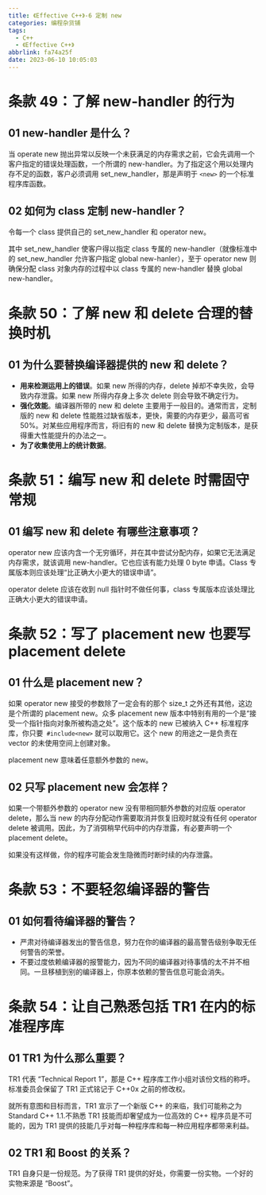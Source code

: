 ```yaml
---
title: 《Effective C++》-6 定制 new
categories: 编程杂货铺
tags:
  - C++
  - 《Effective C++》
abbrlink: fa74a25f
date: 2023-06-10 10:05:03
---
```


# 条款 49：了解 new-handler 的行为

## 01 new-handler 是什么？

当 operate new 抛出异常以反映一个未获满足的内存需求之前，它会先调用一个客户指定的错误处理函数，一个所谓的  new-handler。为了指定这个用以处理内存不足的函数，客户必须调用 set_new_handler，那是声明于 `<new>` 的一个标准程序库函数。

## 02 如何为 class 定制 new-handler？

令每一个 class 提供自己的 set_new_handler 和 operator new。

其中 set_new_handler 使客户得以指定 class 专属的 new-handler（就像标准中的 set_new_handler 允许客户指定 global new-hanler），至于 operator new 则确保分配 class 对象内存的过程中以 class 专属的 new-handler 替换 global new-handler。

# 条款 50：了解 new 和 delete 合理的替换时机

## 01 为什么要替换编译器提供的 new 和 delete？

- **用来检测运用上的错误**。如果 new 所得的内存，delete 掉却不幸失败，会导致内存泄露。如果 new 所得内存身上多次 delete 则会导致不确定行为。
- **强化效能**。编译器所带的 new 和 delete 主要用于一般目的。通常而言，定制版的 new 和 delete 性能胜过缺省版本，更快，需要的内存更少，最高可省 50%。对某些应用程序而言，将旧有的 new 和 delete 替换为定制版本，是获得重大性能提升的办法之一。
- **为了收集使用上的统计数据**。

# 条款 51：编写 new 和 delete 时需固守常规

## 01 编写 new 和 delete 有哪些注意事项？

operator new 应该内含一个无穷循环，并在其中尝试分配内存，如果它无法满足内存需求，就该调用 new-handler。它也应该有能力处理 0 byte 申请。Class 专属版本则应该处理“比正确大小更大的错误申请”。

operator delete 应该在收到 null 指针时不做任何事，class 专属版本应该处理比正确大小更大的错误申请。

# 条款 52：写了 placement new 也要写 placement delete

## 01 什么是 placement new？

如果 operator new 接受的参数除了一定会有的那个 size_t 之外还有其他，这边是个所谓的 placement new。众多 placement new 版本中特别有用的一个是“接受一个指针指向对象所被构造之处”。这个版本的 new 已被纳入 C++ 标准程序库，你只要` #include<new>` 就可以取用它。这个 new 的用途之一是负责在 vector 的未使用空间上创建对象。

placement new 意味着任意额外参数的 new。

## 02 只写 placement new 会怎样？

如果一个带额外参数的 operator new 没有带相同额外参数的对应版 operator delete，那么当 new 的内存分配动作需要取消并恢复旧观时就没有任何 operator delete 被调用。因此，为了消弭稍早代码中的内存泄露，有必要声明一个 placement delete。

如果没有这样做，你的程序可能会发生隐微而时断时续的内存泄露。

# 条款 53：不要轻忽编译器的警告

## 01 如何看待编译器的警告？

- 严肃对待编译器发出的警告信息，努力在你的编译器的最高警告级别争取无任何警告的荣誉。
- 不要过度依赖编译器的报警能力，因为不同的编译器对待事情的太不并不相同。一旦移植到别的编译器上，你原本依赖的警告信息可能会消失。

# 条款 54：让自己熟悉包括 TR1 在内的标准程序库

## 01 TR1 为什么那么重要？

TR1 代表 “Technical Report 1”，那是 C++ 程序库工作小组对该份文档的称呼。标准委员会保留了 TR1 正式铭记于 C++0x 之前的修改权。

就所有意图和目标而言，TR1 宣示了一个新版 C++ 的来临，我们可能称之为 Standard C++ 1.1.不熟悉 TR1 技能而却奢望成为一位高效的 C++ 程序员是不可能的，因为 TR1 提供的技能几乎对每一种程序库和每一种应用程序都带来利益。

## 02 TR1 和 Boost 的关系？

TR1 自身只是一份规范。为了获得 TR1 提供的好处，你需要一份实物。一个好的实物来源是 “Boost”。


